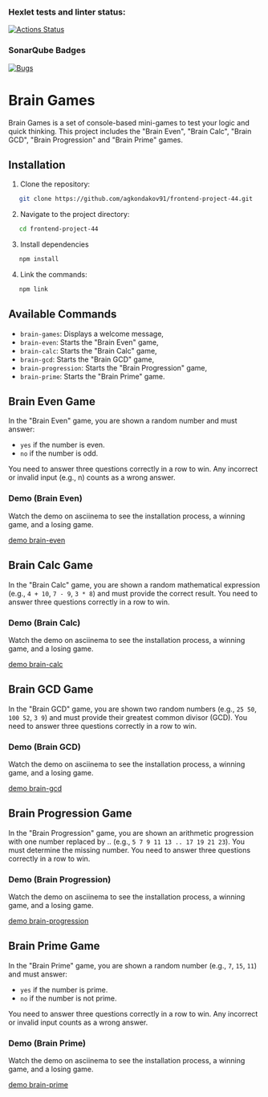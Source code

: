 ### Hexlet tests and linter status:

[![Actions Status](https://github.com/agkondakov91/frontend-project-44/actions/workflows/hexlet-check.yml/badge.svg)](https://github.com/agkondakov91/frontend-project-44/actions)

### SonarQube Badges

[![Bugs](https://sonarcloud.io/api/project_badges/measure?project=agkondakov91_frontend-project-44&metric=bugs)](https://sonarcloud.io/summary/new_code?id=agkondakov91_frontend-project-44)

# Brain Games

Brain Games is a set of console-based mini-games to test your logic and quick thinking.
This project includes the "Brain Even", "Brain Calc", "Brain GCD", "Brain Progression" and "Brain Prime" games.

## Installation

1. Clone the repository:

```bash
   git clone https://github.com/agkondakov91/frontend-project-44.git
```

2. Navigate to the project directory:

```bash
   cd frontend-project-44
```

3. Install dependencies

```bash
   npm install
```

4. Link the commands:

```bash
   npm link
```

## Available Commands

- `brain-games`: Displays a welcome message,
- `brain-even`: Starts the "Brain Even" game,
- `brain-calc`: Starts the "Brain Calc" game,
- `brain-gcd`: Starts the "Brain GCD" game,
- `brain-progression`: Starts the "Brain Progression" game,
- `brain-prime`: Starts the "Brain Prime" game.

## Brain Even Game

In the "Brain Even" game, you are shown a random number and must answer:

- `yes` if the number is even.
- `no` if the number is odd.

You need to answer three questions correctly in a row to win. Any incorrect or invalid input (e.g., n) counts as a wrong answer.

### Demo (Brain Even)

Watch the demo on asciinema to see the installation process, a winning game, and a losing game.

[demo brain-even](https://asciinema.org/a/h1Ys24z2zXYq2cGlsq2rFwVA6)

## Brain Calc Game

In the "Brain Calc" game, you are shown a random mathematical expression (e.g., `4 + 10`, `7 - 9`, `3 * 8`) and must provide the correct result. You need to answer three questions correctly in a row to win.

### Demo (Brain Calc)

Watch the demo on asciinema to see the installation process, a winning game, and a losing game.

[demo brain-calc](https://asciinema.org/a/LtMbdfIPcYtH8NRnZRW43cso5)

## Brain GCD Game

In the "Brain GCD" game, you are shown two random numbers (e.g., `25 50`, `100 52`, `3 9`) and must provide their greatest common divisor (GCD). You need to answer three questions correctly in a row to win.

### Demo (Brain GCD)

Watch the demo on asciinema to see the installation process, a winning game, and a losing game.

[demo brain-gcd](https://asciinema.org/a/YCOAPIdMQWOOuAGJhJh7uqvE3)

## Brain Progression Game

In the "Brain Progression" game, you are shown an arithmetic progression with one number replaced by .. (e.g., `5 7 9 11 13 .. 17 19 21 23`). You must determine the missing number. You need to answer three questions correctly in a row to win.

### Demo (Brain Progression)

Watch the demo on asciinema to see the installation process, a winning game, and a losing game.

[demo brain-progression](https://asciinema.org/a/IKdXJREyn0Ll5XN6IxweEKjjM)

## Brain Prime Game

In the "Brain Prime" game, you are shown a random number (e.g., `7`, `15`, `11`) and must answer:

- `yes` if the number is prime.
- `no` if the number is not prime.

You need to answer three questions correctly in a row to win. Any incorrect or invalid input counts as a wrong answer.

### Demo (Brain Prime)

Watch the demo on asciinema to see the installation process, a winning game, and a losing game.

[demo brain-prime](https://asciinema.org/a/biOOGyvuehQa62aRSimyxFYOu)

